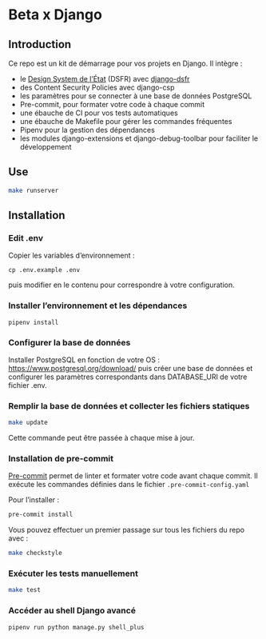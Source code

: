# Beta x Django

## Introduction

Ce repo est un kit de démarrage pour vos projets en Django. Il intègre :

- le [Design System de l’État](https://www.systeme-de-design.gouv.fr/) (DSFR) avec [django-dsfr](https://pypi.org/project/django-dsfr/)
- des Content Security Policies avec django-csp
- les paramètres pour se connecter à une base de données PostgreSQL
- Pre-commit, pour formater votre code à chaque commit
- une ébauche de CI pour vos tests automatiques
- une ébauche de Makefile pour gérer les commandes fréquentes
- Pipenv pour la gestion des dépendances
- les modules django-extensions et django-debug-toolbar pour faciliter le développement

## Use

```bash
make runserver
```

## Installation

### Edit .env

Copier les variables d’environnement :
```
cp .env.example .env
```
puis modifier en le contenu pour correspondre à votre configuration.

### Installer l’environnement et les dépendances

```
pipenv install
```

### Configurer la base de données

Installer PostgreSQL en fonction de votre OS : https://www.postgresql.org/download/
puis créer une base de données et configurer les paramètres correspondants dans DATABASE_URI de votre fichier .env.

### Remplir la base de données et collecter les fichiers statiques
```bash
make update
```

Cette commande peut être passée à chaque mise à jour.

### Installation de pre-commit

[Pre-commit](https://pre-commit.com/) permet de linter et formater votre code avant chaque commit. Il exécute les commandes définies dans le fichier `.pre-commit-config.yaml`

Pour l’installer :

```bash
pre-commit install
```

Vous pouvez effectuer un premier passage sur tous les fichiers du repo avec :

```bash
make checkstyle
```

### Exécuter les tests manuellement

```bash
make test
```

### Accéder au shell Django avancé
```bash
pipenv run python manage.py shell_plus
```
